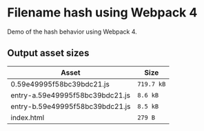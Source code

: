 # Filename hash using Webpack 4
 
Demo of the hash behavior using Webpack 4.

## Output asset sizes
<!-- asset-sizes:start -->
| Asset | Size |
| - | - |
| 0.59e49995f58bc39bdc21.js | `719.7 kB` |
| entry-a.59e49995f58bc39bdc21.js | `8.6 kB` |
| entry-b.59e49995f58bc39bdc21.js | `8.5 kB` |
| index.html | `279 B` |
<!-- asset-sizes:end -->
